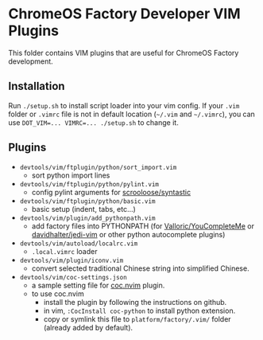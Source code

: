 <!--
   -Copyright 2016 The Chromium OS Authors. All rights reserved.
   -Use of this source code is governed by a BSD-style license that can be
   -found in the LICENSE file.
-->
# ChromeOS Factory Developer VIM Plugins

This folder contains VIM plugins that are useful for ChromeOS Factory
development.

## Installation

Run `./setup.sh` to install script loader into your vim config.  If your `.vim`
folder or `.vimrc` file is not in default location (`~/.vim` and `~/.vimrc`),
you can use `DOT_VIM=... VIMRC=... ./setup.sh` to change it.

## Plugins
* `devtools/vim/ftplugin/python/sort_import.vim`
    - sort python import lines
* `devtools/vim/ftplugin/python/pylint.vim`
    - config pylint arguments for
    [scrooloose/syntastic](https://github.com/scrooloose/syntastic)
* `devtools/vim/ftplugin/python/basic.vim`
    - basic setup (indent, tabs, etc...)
* `devtools/vim/plugin/add_pythonpath.vim`
    - add factory files into PYTHONPATH (for
    [Valloric/YouCompleteMe](https://github.com/Valloric/YouCompleteMe) or
    [davidhalter/jedi-vim](https://github.com/davidhalter/jedi-vim) or other
    python autocomplete plugins)
* `devtools/vim/autoload/localrc.vim`
    - `.local.vimrc` loader
* `devtools/vim/plugin/iconv.vim`
    - convert selected traditional Chinese string into simplified Chinese.
* `devtools/vim/coc-settings.json`
    - a sample setting file for [coc.nvim](https://github.com/neoclide/coc.nvim)
      plugin.
    - to use coc.nvim
      * install the plugin by following the instructions on github.
      * in vim, `:CocInstall coc-python` to install python extension.
      * copy or symlink this file to `platform/factory/.vim/` folder (already
        added by default).

